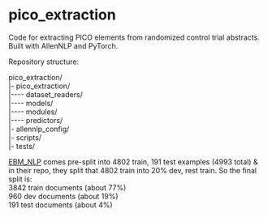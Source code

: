 # pico_extraction

Code for extracting PICO elements from randomized control trial abstracts. 
Built with AllenNLP and PyTorch.

Repository structure:

pico_extraction/  
|- pico_extraction/  
|---- dataset_readers/  
|---- models/  
|---- modules/  
|---- predictors/  
|- allennlp_config/  
|- scripts/  
|- tests/  
        

[EBM_NLP](https://github.com/bepnye/EBM-NLP) comes pre-split into 4802 train, 191 test examples (4993 total) &
 in their repo, they split that 4802 train into 20% dev, rest train. So the
 final split is:  
 3842 train documents (about 77%)  
 960 dev documents (about 19%)  
 191 test documents (about 4%)
